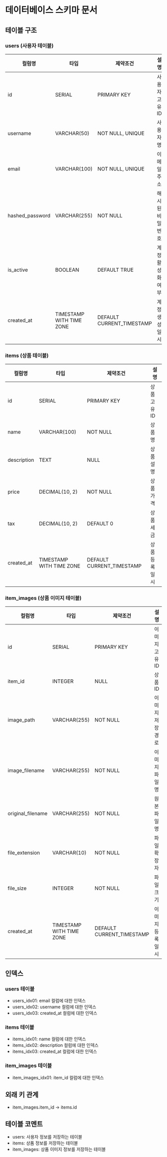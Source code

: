 # 데이터베이스 스키마 문서

## 테이블 구조

### users (사용자 테이블)
| 컬럼명 | 타입 | 제약조건 | 설명 |
|--------|------|----------|------|
| id | SERIAL | PRIMARY KEY | 사용자 고유 ID |
| username | VARCHAR(50) | NOT NULL, UNIQUE | 사용자명 |
| email | VARCHAR(100) | NOT NULL, UNIQUE | 이메일 주소 |
| hashed_password | VARCHAR(255) | NOT NULL | 해시된 비밀번호 |
| is_active | BOOLEAN | DEFAULT TRUE | 계정 활성화 여부 |
| created_at | TIMESTAMP WITH TIME ZONE | DEFAULT CURRENT_TIMESTAMP | 계정 생성일시 |

### items (상품 테이블)
| 컬럼명 | 타입 | 제약조건 | 설명 |
|--------|------|----------|------|
| id | SERIAL | PRIMARY KEY | 상품 고유 ID |
| name | VARCHAR(100) | NOT NULL | 상품명 |
| description | TEXT | NULL | 상품 설명 |
| price | DECIMAL(10, 2) | NOT NULL | 상품 가격 |
| tax | DECIMAL(10, 2) | DEFAULT 0 | 상품 세금 |
| created_at | TIMESTAMP WITH TIME ZONE | DEFAULT CURRENT_TIMESTAMP | 상품 등록일시 |

### item_images (상품 이미지 테이블)
| 컬럼명 | 타입 | 제약조건 | 설명 |
|--------|------|----------|------|
| id | SERIAL | PRIMARY KEY | 이미지 고유 ID |
| item_id | INTEGER | NULL | 상품 ID |
| image_path | VARCHAR(255) | NOT NULL | 이미지 저장 경로 |
| image_filename | VARCHAR(255) | NOT NULL | 이미지 파일명 |
| original_filename | VARCHAR(255) | NOT NULL | 원본 파일명 |
| file_extension | VARCHAR(10) | NOT NULL | 파일 확장자 |
| file_size | INTEGER | NOT NULL | 파일 크기 |
| created_at | TIMESTAMP WITH TIME ZONE | DEFAULT CURRENT_TIMESTAMP | 이미지 등록일시 |

## 인덱스

### users 테이블
- users_idx01: email 컬럼에 대한 인덱스
- users_idx02: username 컬럼에 대한 인덱스
- users_idx03: created_at 컬럼에 대한 인덱스

### items 테이블
- items_idx01: name 컬럼에 대한 인덱스
- items_idx02: description 컬럼에 대한 인덱스
- items_idx03: created_at 컬럼에 대한 인덱스

### item_images 테이블
- item_images_idx01: item_id 컬럼에 대한 인덱스

## 외래 키 관계
- item_images.item_id -> items.id

## 테이블 코멘트
- users: 사용자 정보를 저장하는 테이블
- items: 상품 정보를 저장하는 테이블
- item_images: 상품 이미지 정보를 저장하는 테이블 